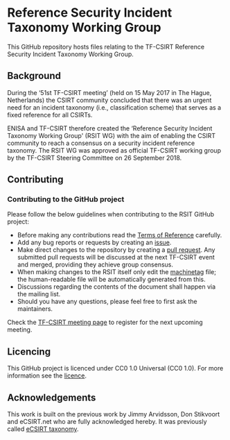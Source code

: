 # Reference Security Incident Taxonomy Working Group
This GitHub repository hosts files relating to the TF-CSIRT Reference Security Incident Taxonomy Working Group.

## Background
During the ‘51st TF-CSIRT meeting’ (held on 15 May 2017 in The Hague, Netherlands) the CSIRT community concluded that there was an urgent need for an incident taxonomy (i.e., classification scheme) that serves as a fixed reference for all CSIRTs.

ENISA and TF-CSIRT therefore created the ‘Reference Security Incident Taxonomy Working Group' (RSIT WG) with the aim of enabling the CSIRT community to reach a consensus on a security incident reference taxonomy. The RSIT WG was approved as official TF-CSIRT working group by the TF-CSIRT Steering Committee on 26 September 2018.


## Contributing

### Contributing to the GitHub project
Please follow the below guidelines when contributing to the RSIT GitHub project:
* Before making any contributions read the [Terms of Reference](Documentation/ToR.md) carefully.
* Add any bug reports or requests by creating an [issue](https://docs.github.com/en/free-pro-team@latest/github/managing-your-work-on-github/creating-an-issue).
* Make direct changes to the repository by creating a [pull request](https://docs.github.com/en/free-pro-team@latest/github/collaborating-with-issues-and-pull-requests/creating-a-pull-request). Any submitted pull requests will be discussed at the next TF-CSIRT event and merged, providing they achieve group consensus.
* When making changes to the RSIT itself only edit the [machinetag](working_copy/machinev1) file; the human-readable file will be automatically generated from this.
* Discussions regarding the contents of the document shall happen via the mailing list.
* Should you have any questions, please feel free to first ask the maintainers.

Check the [TF-CSIRT meeting page](https://tf-csirt.org/tf-csirt/meetings/) to register for the next upcoming meeting.

## Licencing
This GitHub project is licenced under CC0 1.0 Universal (CC0 1.0). For more information see the [licence](LICENCE).

## Acknowledgements
This work is built on the previous work by Jimmy Arvidsson, Don Stikvoort and eCSIRT.net who are fully acknowledged hereby. It was previously called [eCSIRT taxonomy](https://www.trusted-introducer.org/Incident-Classification-Taxonomy.pdf).
